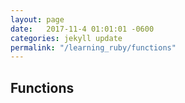 ```yaml
---
layout: page
date:   2017-11-4 01:01:01 -0600
categories: jekyll update
permalink: "/learning_ruby/functions"
---
```


## Functions
